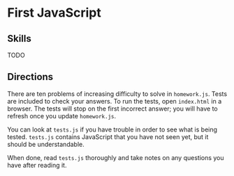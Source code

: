 # First JavaScript

## Skills

TODO

## Directions

There are ten problems of increasing difficulty to solve in `homework.js`. Tests are included to check your answers. To run the tests, open `index.html` in a browser. The tests will stop on the first incorrect answer; you will have to refresh once you update `homework.js`.

You can look at `tests.js` if you have trouble in order to see what is being tested. `tests.js` contains JavaScript that you have not seen yet, but it should be understandable.

When done, read `tests.js` thoroughly and take notes on any questions you have after reading it.

